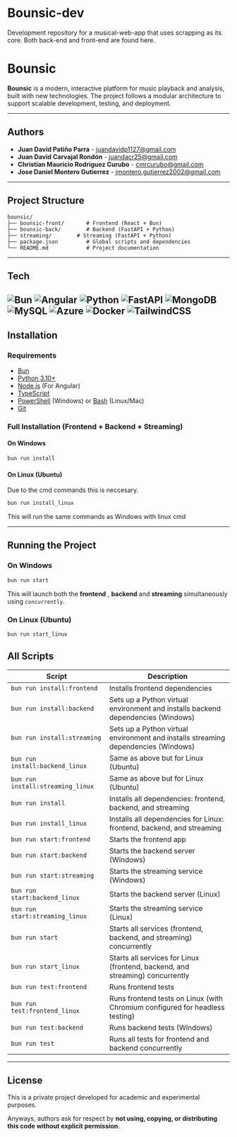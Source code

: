 # Bounsic-dev
Development repository for a musical-web-app that uses scrapping as its core. 
Both back-end and front-end are found here.

# Bounsic

**Bounsic** is a modern, interactive platform for music playback and analysis, built with new technologies. The project follows a modular architecture to support scalable development, testing, and deployment.

---

## Authors

- **Juan David Patiño Parra** - juandavidp1127@gmail.com  
- **Juan David Carvajal Rondón** - juandacr25@gmail.com  
- **Christian Mauricio Rodriguez Curubo** - cmrcurubo@gmail.com  
- **Jose Daniel Montero Gutierrez** - jmontero.gutierrez2002@gmail.com  

---

## Project Structure

```
bounsic/
├── bounsic-front/       # Frontend (React + Bun)
├── bounsic-back/        # Backend (FastAPI + Python)
├── streaming/        # Streaming (FastAPI + Python)
├── package.json         # Global scripts and dependencies
└── README.md            # Project documentation
```

---
## Tech

![Bun](https://img.shields.io/badge/Bun-%23000000.svg?style=for-the-badge&logo=bun&logoColor=white)
![Angular](https://img.shields.io/badge/Angular-DD0031?style=for-the-badge&logo=angular&logoColor=white)
![Python](https://img.shields.io/badge/Python-3776AB?style=for-the-badge&logo=python&logoColor=white)
![FastAPI](https://img.shields.io/badge/FastAPI-005571?style=for-the-badge&logo=fastapi)
![MongoDB](https://img.shields.io/badge/MongoDB-4EA94B?style=for-the-badge&logo=mongodb&logoColor=white)
![MySQL](https://img.shields.io/badge/MySQL-00758F?style=for-the-badge&logo=mysql&logoColor=white)
![Azure](https://img.shields.io/badge/Microsoft%20Azure-0089D6?style=for-the-badge&logo=microsoft-azure&logoColor=white)
![Docker](https://img.shields.io/badge/Docker-2496ED?style=for-the-badge&logo=docker&logoColor=white)
![TailwindCSS](https://img.shields.io/badge/Tailwind_CSS-06B6D4?style=for-the-badge&logo=tailwind-css&logoColor=white)
---
## Installation

### Requirements

- [Bun](https://bun.sh/)
- [Python 3.10+](https://www.python.org/downloads/)
- [Node.js](https://nodejs.org/) (For Angular)
- [TypeScript](https://www.typescriptlang.org/)
- [PowerShell](https://learn.microsoft.com/en-us/powershell/) (Windows) or [Bash](https://www.gnu.org/software/bash/) (Linux/Mac)
- [Git](https://git-scm.com/)

### Full Installation (Frontend + Backend + Streaming)

#### On Windows

```bash
bun run install
```

#### On Linux (Ubuntu)

Due to the cmd commands this is neccesary.
```bash
bun run install_linux
```
This will run the same commands as Windows with linux cmd

---

## Running the Project

### On Windows

```bash
bun run start
```

This will launch both the **frontend** , **backend** and **streaming** simultaneously using `concurrently`.

### On Linux (Ubuntu)

```bash
bun run start_linux
```

## All Scripts

| Script                             | Description                                                                                      |
|------------------------------------|--------------------------------------------------------------------------------------------------|
| `bun run install:frontend`         | Installs frontend dependencies                                                                   |
| `bun run install:backend`          | Sets up a Python virtual environment and installs backend dependencies (Windows)                 |
| `bun run install:streaming`        | Sets up a Python virtual environment and installs streaming dependencies (Windows)               |
| `bun run install:backend_linux`    | Same as above but for Linux (Ubuntu)                                                                 |
| `bun run install:streaming_linux`  | Same as above but for Linux (Ubuntu)                                                                 |
| `bun run install`                  | Installs all dependencies: frontend, backend, and streaming                                      |
| `bun run install_linux`            | Installs all dependencies for Linux: frontend, backend, and streaming                      |
| `bun run start:frontend`           | Starts the frontend app                                                                          |
| `bun run start:backend`            | Starts the backend server (Windows)                                                              |
| `bun run start:streaming`          | Starts the streaming service (Windows)                                                           |
| `bun run start:backend_linux`      | Starts the backend server (Linux)                                                          |
| `bun run start:streaming_linux`    | Starts the streaming service (Linux)                                                       |
| `bun run start`                    | Starts all services (frontend, backend, and streaming) concurrently                             |
| `bun run start_linux`              | Starts all services for Linux (frontend, backend, and streaming) concurrently              |
| `bun run test:frontend`            | Runs frontend tests                                                                               |
| `bun run test:frontend_linux`      | Runs frontend tests on Linux (with Chromium configured for headless testing)               |
| `bun run test:backend`             | Runs backend tests (Windows)                                                                     |
| `bun run test`                     | Runs all tests for frontend and backend concurrently                                            |

---

## License

This is a private project developed for academic and experimental purposes.

Anyways, authors ask for respect by **not using, copying, or distributing this code without explicit permission**.
